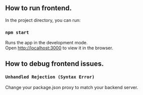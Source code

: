 
## How to run frontend.

In the project directory, you can run:

### `npm start`

Runs the app in the development mode.<br />
Open [http://localhost:3000](http://localhost:3000) to view it in the browser.

## How to debug frontend issues.

### `Unhandled Rejection (Syntax Error) `

Change your package.json proxy to match your backend server. 



